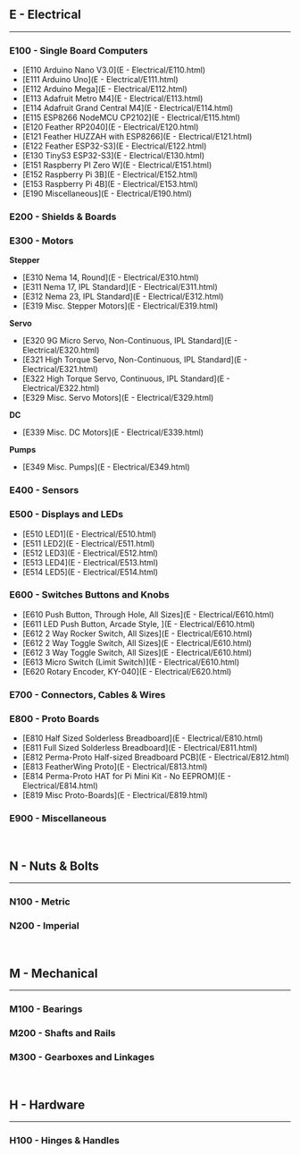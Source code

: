 
## E - Electrical
***

### E100 - Single Board Computers

- [E110    Arduino Nano V3.0](E - Electrical/E110.html)
- [E111    Arduino Uno](E - Electrical/E111.html)
- [E112    Arduino Mega](E - Electrical/E112.html)
- [E113    Adafruit Metro M4](E - Electrical/E113.html)
- [E114    Adafruit Grand Central M4](E - Electrical/E114.html)
- [E115    ESP8266 NodeMCU CP2102](E - Electrical/E115.html)
- [E120    Feather RP2040](E - Electrical/E120.html)
- [E121    Feather HUZZAH with ESP8266](E - Electrical/E121.html)
- [E122    Feather ESP32-S3](E - Electrical/E122.html)
- [E130    TinyS3 ESP32-S3](E - Electrical/E130.html)
- [E151    Raspberry PI Zero W](E - Electrical/E151.html)
- [E152    Raspberry Pi 3B](E - Electrical/E152.html)
- [E153    Raspberry Pi 4B](E - Electrical/E153.html)
- [E190    Miscellaneous](E - Electrical/E190.html)

### E200 - Shields & Boards

### E300 - Motors 

**Stepper**
- [E310    Nema 14, Round](E - Electrical/E310.html)
- [E311    Nema 17, IPL Standard](E - Electrical/E311.html)
- [E312    Nema 23, IPL Standard](E - Electrical/E312.html)
- [E319    Misc. Stepper Motors](E - Electrical/E319.html)

**Servo**
- [E320    9G Micro Servo, Non-Continuous, IPL Standard](E - Electrical/E320.html)
- [E321    High Torque Servo, Non-Continuous, IPL Standard](E - Electrical/E321.html)
- [E322    High Torque Servo, Continuous, IPL Standard](E - Electrical/E322.html)
- [E329    Misc. Servo Motors](E - Electrical/E329.html)

**DC**
- [E339    Misc. DC Motors](E - Electrical/E339.html)

**Pumps**
- [E349    Misc. Pumps](E - Electrical/E349.html)

### E400 - Sensors

### E500 - Displays and LEDs

- [E510    LED1](E - Electrical/E510.html)
- [E511    LED2](E - Electrical/E511.html)
- [E512    LED3](E - Electrical/E512.html)
- [E513    LED4](E - Electrical/E513.html)
- [E514    LED5](E - Electrical/E514.html)

### E600 - Switches Buttons and Knobs

- [E610    Push Button, Through Hole, All Sizes](E - Electrical/E610.html)
- [E611    LED Push Button, Arcade Style, ](E - Electrical/E610.html)
- [E612    2 Way Rocker Switch, All Sizes](E - Electrical/E610.html)
- [E612    2 Way Toggle Switch, All Sizes](E - Electrical/E610.html)
- [E612    3 Way Toggle Switch, All Sizes](E - Electrical/E610.html)
- [E613    Micro Switch (Limit Switch)](E - Electrical/E610.html)
- [E620    Rotary Encoder, KY-040](E - Electrical/E620.html)

### E700 - Connectors, Cables & Wires

### E800 - Proto Boards

- [E810    Half Sized Solderless Breadboard](E - Electrical/E810.html)
- [E811    Full Sized Solderless Breadboard](E - Electrical/E811.html)
- [E812    Perma-Proto Half-sized Breadboard PCB](E - Electrical/E812.html)
- [E813    FeatherWing Proto](E - Electrical/E813.html)
- [E814    Perma-Proto HAT for Pi Mini Kit - No EEPROM](E - Electrical/E814.html)
- [E819    Misc Proto-Boards](E - Electrical/E819.html)

### E900 - Miscellaneous

<br>

## N - Nuts & Bolts
***

### N100 - Metric

### N200 - Imperial

<br>

## M - Mechanical
***

### M100 - Bearings

### M200 - Shafts and Rails

### M300 - Gearboxes and Linkages

<br>

## H - Hardware
***

### H100 - Hinges & Handles
